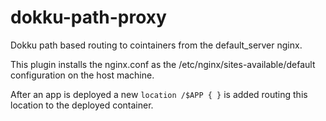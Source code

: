 dokku-path-proxy
================

Dokku path based routing to cointainers from the default_server nginx.

This plugin installs the nginx.conf as the /etc/nginx/sites-available/default configuration on the host machine.

After an app is deployed a new 
    ```
    location /$APP {
    }
    ```
is added routing this location to the deployed container.
